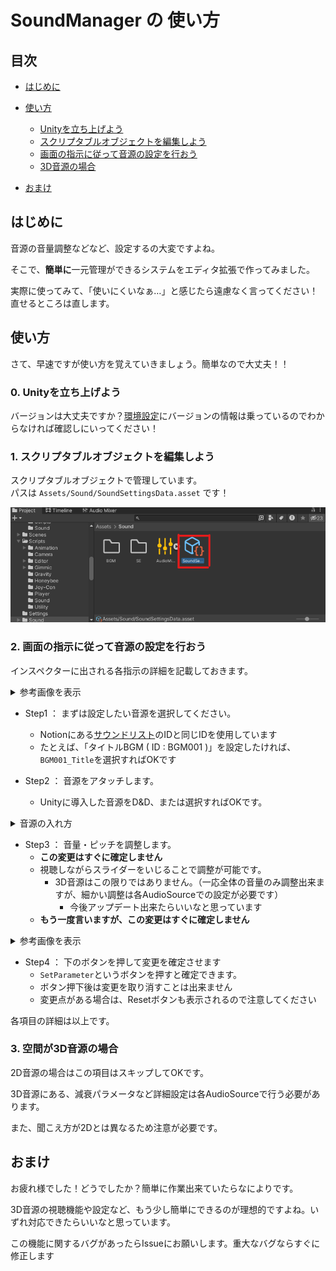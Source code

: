 # SoundManager の 使い方

## 目次
- [はじめに](#はじめに)
- [使い方](#使い方)
  - [Unityを立ち上げよう](#0-unityを立ち上げよう)
  - [スクリプタブルオブジェクトを編集しよう](#1-スクリプタブルオブジェクトを編集しよう)
  - [画面の指示に従って音源の設定を行おう](#2-画面の指示に従って音源の設定を行おう)
  - [3D音源の場合](#3-空間が3D音源の場合)

- [おまけ](#おまけ)

## はじめに
音源の音量調整などなど、設定するの大変ですよね。

そこで、**簡単に**一元管理ができるシステムをエディタ拡張で作ってみました。

実際に使ってみて、「使いにくいなぁ…」と感じたら遠慮なく言ってください！直せるところは直します。

## 使い方
さて、早速ですが使い方を覚えていきましょう。簡単なので大丈夫！！

### 0. Unityを立ち上げよう

バージョンは大丈夫ですか？[環境設定](ConfigurationManual.md)にバージョンの情報は乗っているのでわからなければ確認しにいってください！

### 1. スクリプタブルオブジェクトを編集しよう
スクリプタブルオブジェクトで管理しています。  
パスは `Assets/Sound/SoundSettingsData.asset` です！

![Windowの参考画像](SoundSettingDataManualImage/SoundSettingsDataPath.png)

### 2. 画面の指示に従って音源の設定を行おう
インスペクターに出される各指示の詳細を記載しておきます。

<details>
<summary>参考画像を表示</summary>

![初期状態](SoundSettingDataManualImage/Step1.png)
</details>


- Step1 ： まずは設定したい音源を選択してください。
  - Notionにある[サウンドリスト](https://www.notion.so/64282fc501774928a64d1ad81dbde71e?v=0ceaabc52fb945e0a0a5bf70fe74f7d3&pvs=4)のIDと同じIDを使用しています
  - たとえば、「タイトルBGM ( ID : BGM001 )」を設定したければ、`BGM001_Title`を選択すればOKです
  
- Step2 ： 音源をアタッチします。
  - Unityに導入した音源をD&D、または選択すればOKです。
<details>
<summary>音源の入れ方</summary>

1. `Assets/Sound`の `BGM` と `SE` のどちらかに音源をD&D
2. 画像の設定項目を以下のように設定します
3. 設定したら**Apply**を忘れずに押してください

| 音源の種類 | LoadType |
|:---|:---|
|BGM|Streaming |
|SE |Compressed On Load|


![LoadTypeの場所](SoundSettingDataManualImage/LoadType.png)
</details>

- Step3 ： 音量・ピッチを調整します。
  - **この変更はすぐに確定しません** 
  - 視聴しながらスライダーをいじることで調整が可能です。
    - 3D音源はこの限りではありません。（一応全体の音量のみ調整出来ますが、細かい調整は各AudioSourceでの設定が必要です）
      - 今後アップデート出来たらいいなと思っています
  - **もう一度言いますが、この変更はすぐに確定しません** 
<details>
<summary>参考画像を表示</summary>

![Step3](SoundSettingDataManualImage/Step3.png)
</details>


- Step4 ： 下のボタンを押して変更を確定させます
  - `SetParameter`というボタンを押すと確定できます。
  - ボタン押下後は変更を取り消すことは出来ません
  - 変更点がある場合は、Resetボタンも表示されるので注意してください

各項目の詳細は以上です。

### 3. 空間が3D音源の場合
2D音源の場合はこの項目はスキップしてOKです。

3D音源にある、減衰パラメータなど詳細設定は各AudioSourceで行う必要があります。

また、聞こえ方が2Dとは異なるため注意が必要です。


## おまけ
  お疲れ様でした！どうでしたか？簡単に作業出来ていたらなによりです。

  3D音源の視聴機能や設定など、もう少し簡単にできるのが理想的ですよね。いずれ対応できたらいいなと思っています。
  
  この機能に関するバグがあったらIssueにお願いします。重大なバグならすぐに修正します
